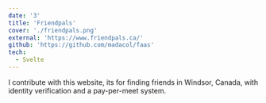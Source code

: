 ```yaml
---
date: '3'
title: 'Friendpals'
cover: './friendpals.png'
external: 'https://www.friendpals.ca/'
github: 'https://github.com/madacol/faas'
tech:
  - Svelte
---
```


I contribute with this website, its for finding friends in Windsor, Canada, with identity verification and a pay-per-meet system.